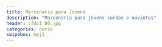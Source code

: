 ```yaml
---
title: Marcenaria para Jovens
description: "Marcenaria para jovens surdos e ouvintes"
header: cfdc1_00.jpg
categories: curso
swipebox: mpj1_
---
```

